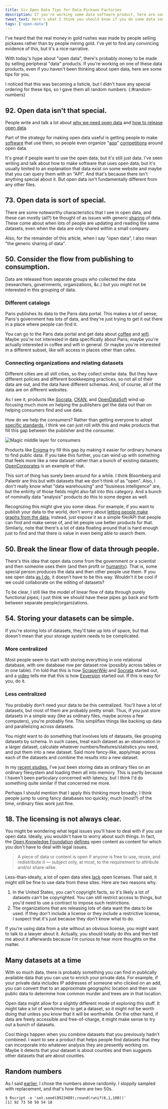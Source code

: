 ```yaml
---
title: Six Open Data Tips for Data Pickaxe Factories
description: If you're working some data software product, here are some tips for you.
tweet_text: Here's what I think you should know if you do some data something and want to make money from open data.
tags: ['open-data']
---
```

I've heard that the real money in gold rushes was made by people selling
pickaxes rather than by people mining gold. I've yet to find any convincing
evidence of this, but it's a nice narrative.

With today's hype about "open data", there's probably money to be made by
selling peripheral "data" products. If you're working on one of these data
products, even if you haven't been thinking about open data, here are some
tips for you.

I noticed that this was becoming a listicle, but I didn't have any special
ordering for these tips, so I gave them all random numbers.
{:#random-numbers}

## 92. Open data isn't that special.
People write and talk a lot about
[why we need open data](http://opendatahandbook.org/en/why-open-data/) and 
[how to release open data](http://www.codeforamerica.org/09-24-2013/).

Part of the strategy for making open data useful is getting people to
make [software](http://youtu.be/6cRtbA_d4RI?t=12m40s) that use them,
so people even organize
"[app](http://nycbigapps.com/)" [competitions](http://opendatachallenge.org/)
around open data.

It's great if people want to use the open data, but it's still just data.
I've seen writing and talk about how to make software that uses open data,
but it's usually limited to an explanation that data exist on some website
and maybe that you can query them with an "API". And that's because there
isn't anything special about it. But open data isn't fundamentally different
from any other files.

## 73. Open data is sort of special.
There are some noteworthy characteristics that I see in open data, and these
can mostly (all?) be thought
of as issues with generic [sharing](/!/what-is-open-data) of data. These
come about when lots of people are updating and reading the same datasets,
even when the data are only shared within a small company.

Also, for the remainder of this article, when I say "open data", I also mean
"the generic sharing of data".

## 50. Consider the flow from publishing to consumption.
Data are released from separate groups who collected the data
(researchers, governments, organizations, &c.)
but you might not be interested in this grouping of data.

### Different catalogs
Paris publishes its data to the Paris data portal. This makes a lot of sense;
Paris's government has lots of data, and they're just trying to get it out there
in a place where people can find it.

You can go to the Paris data portal and get data about
[coffee](http://opendata.paris.fr/opendata/jsp/site/Portal.jsp?document_id=167&portlet_id=102) and
[wifi](http://opendata.paris.fr/opendata/jsp/site/Portal.jsp?document_id=125&portlet_id=106).
Maybe you're not interested in data specifically about Paris; maybe you're
actually interested in coffee and wifi in general. Or maybe you're interested
in a different subset, like wifi access in places other than cafes.

### Connecting organizations and relating datasets
Different cities are all still cities, so they collect similar data. But they
have different policies and different bookkeeping practices, so not all of their
data are out, and the data have different schemas. And, of course, all of the data
are on different websites.

As I see it, products like [Socrata](http://socrata.com), [CKAN](http://ckan.org),
and [OpenDataSoft](http://opendatasoft.com) wind up focusing much more on helping
the publishers get the data out than on helping consumers find and use data.

How do we help the consumers? Rather than getting everyone to adopt
[specific standards](http://www.w3.org/standards/semanticweb/data),
I think we can just roll with this and make products that fill this gap between
the publisher and the consumer.

![Magic middle layer for consumers](../data-about-open-data-talk-december-2-2013/unsilo.jpg)

Products like [Enigma](http://enigma.io) try fill this gap by making it easier
for ordinary humans to find public data. If you take this further, you can wind
up with something that feels more like a new dataset rather than a bunch of
existing datasets; [OpenCorporates](https://opencorporates.com) is an example of
that.

This sort of thing has surely been around for a while. I think Bloomberg and
Palantir are this but with datasets that we don't think of as "open". Also,
I don't really know what "data warehousing" and "business intelligence" are,
but the entirity of those fields might also fall into this category.
And a bunch of nominally data "analysis" products do this to some degree
as well.

Recognizing this might give you some ideas.
For example, if you want to publish your data to the world, don't worry
about [letting people make graphs from the data](/!/socrata-users); instead,
just expose it as a simple file/API that people can find and make sense of,
and let people use better products for that. Similarly, note that there's
a lot of data floating around that is hard enough just to find and that there
is value in even being able to search them.

## 50. Break the linear flow of data through people.
There's this idea that open data come from the government or a scientist and
then someone uses them
(and then profit or [humanity](http://www.youtube.com/watch?v=LijchWVlirc&html5=1)).
That is, some special person produces
the data and then other people use them. If you see open data
[as I do](/!/what-is-open-data), it doesn't have to be this way.
Wouldn't it be cool if we could collaborate on the editing of datasets?

To be clear, I still like the model of linear flow of data through purely
functional pipes; I just think we should have these pipes go back and forth
between separate people/organizations.

## 54. Storing your datasets can be simple.
If you're storing lots of datasets, they'll take up lots of space, but that doesn't
mean that your storage system needs to be complicated.

### More centralized
Most people seem to start with storing everything in one relational database,
with one database row per dataset row (possibly across tables or in one table).
I'm told that this is how [ScraperWiki](https://scraperwiki.com)
and [Socrata](https://socrata.com) started out,
and a [video](http://www.youtube.com/watch?v=CnurrM06oyM) tells me that this
is how [Exversion](https://exversion.com) started out.
If this is easy for you, do it.

### Less centralized
You probably don't need your data to be this centralized. You'll have a lot of
datasets, but most of them are probably pretty small. Thus, if you just store
datasets in a simple way (like as ordinary files, maybe across a few computers),
you're probably fine. This simplifies things like backing up data and
parallelizing across datasets.

You might want to do something that involves lots of datasets, like grouping
datasets by schema.
In such cases, treat each dataset as an observation in a larger dataset, calculate
whatever numbers/features/statistics you need, and put them into a new dataset.
Said more fancy-like, apply/map across each of the datasets and combine the
results into a new dataset.

In my [recent studies](/open-data), I've just been storing data as ordinary files on
an ordinary filesystem and loading them all into memory. This is partly because I
haven't been particulary concerned with latency, but I think I'd do something
quite similar if that concerned me more.

Perhaps I should mention that I apply this thinking more broadly; I think people
jump to using fancy databases too quickly; much (most?) of the time, ordinary files
work just fine.

## 18. The licensing is not always clear.
You might be wondering what legal issues you'll have to deal with if you use open data.
Ideally, you wouldn't have to worry about such things. In fact,
the [Open Knowledge Foundation](http://okfn.org/) [defines](http://opendefinition.org/)
open content as content for which you don't have to deal with legal issues.

> A piece of data or content is open if anyone is free to use, reuse, and redistribute it — subject only, at most, to the requirement to attribute and/or share-alike.

Less-than-ideally, a lot of open data sites [lack](/!/open-data-licensing) open licenses.
That said, it might still be fine to use data from these sites. Here are two reasons why.

1. In the United States, you can't copyright facts, so it's likely a lot of datasets
    can't be copyrighted. You can still restrict access to things, but you'd need to
    use a contract to impose such restrictions.
2. The organizations that are releasing lots of data want the data to be used.
    If they don't include a license or they include a restrictive license, I suspect
    that it's just because they don't know what to do.

If you're using data from a site without an obvious license, you might want to talk
to a lawyer about it. Actually, you should totally do this and then tell me about it
afterwards because I'm curious to hear more thoughts on the matter.

## Many datasets at a time
With so much data, there is probably something you can find in publically available data
that you can use to enrich your private data. For example, if your private data includes
IP addresses of someone who clicked on an add, you can convert that to an approximate
geographic location and then use public data to determine how common murder and trees are
in that location.

Open data might allow for a slightly different mode of exploring this stuff. It might take
a lot of work/money to get a dataset, so it might not be worth doing that unless you know
that it will be worthwhile. On the other hand, if data are freely accessible and
free-of-charge, it might make sense to try out a bunch of datasets.

Cool things happen when you combine datasets that you previously hadn't combined.
I want to see a product that helps people find datasets that they can incorporate
into whatever analysis they are presently working on. Maybe it detects that your
dataset is about counties and then suggests other datasets that are about counties.

## Random numbers
As I said [earlier](#random-numbers), I chose the numbers above randomly.
I sloppily sampled with replacement, and that's how there are two 50s.

    $ Rscript -e 'set.seed(8923489);round(runif(6,1,100))'
    [1] 92 73 50 50 54 18
